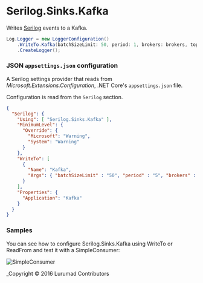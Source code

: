 # Serilog.Sinks.Kafka

Writes [Serilog](https://serilog.net) events to a Kafka.

```csharp
Log.Logger = new LoggerConfiguration()
	.WriteTo.Kafka(batchSizeLimit: 50, period: 1, brokers: brokers, topic: topic)
	.CreateLogger();
```
### JSON `appsettings.json` configuration

A Serilog settings provider that reads from _Microsoft.Extensions.Configuration_, .NET Core's `appsettings.json` file.

Configuration is read from the `Serilog` section.

```json
{
  "Serilog": {
    "Using": [ "Serilog.Sinks.Kafka" ],
    "MinimumLevel": {
      "Override": {
        "Microsoft": "Warning",
        "System": "Warning"
      }
    },
    "WriteTo": [
      {
        "Name": "Kafka",
        "Args": { "batchSizeLimit" : "50", "period" : "5", "brokers" : "10.2.1.174:32768", "topic": "demo" }
      }
    ],
    "Properties": {
      "Application": "Kafka"
    }
  }
}
```

### Samples

You can see how to configure Serilog.Sinks.Kafka using WriteTo or ReadFrom and test it with a SimpleConsumer:

![SimpleConsumer](https://github.com/lurumad/serilog-sinks-kafka/blob/master/assets/kafka.gif)

_Copyright &copy; 2016 Lurumad Contributors

